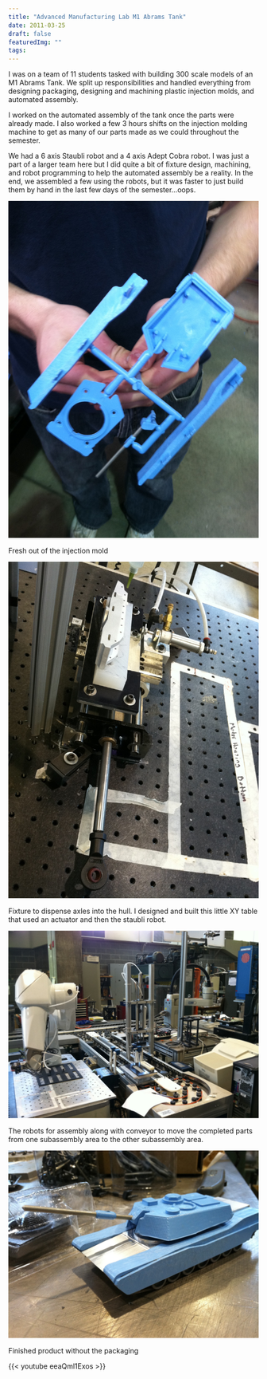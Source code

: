 ```yaml
---
title: "Advanced Manufacturing Lab M1 Abrams Tank"
date: 2011-03-25
draft: false
featuredImg: ""
tags: 
---
```


I was on a team of 11 students tasked with building 300 scale models of an M1 Abrams Tank. We split up responsibilities and handled everything from designing packaging, designing and machining plastic injection molds, and automated assembly.

I worked on the automated assembly of the tank once the parts were already made. I also worked a few 3 hours shifts on the injection molding machine to get as many of our parts made as we could throughout the semester.

We had a 6 axis Staubli robot and a 4 axis Adept Cobra robot. I was just a part of a larger team here but I did quite a bit of fixture design, machining, and robot programming to help the automated assembly be a reality. In the end, we assembled a few using the robots, but it was faster to just build them by hand in the last few days of the semester...oops.

![](aml1.jpg)

Fresh out of the injection mold

![](aml2.jpg)

Fixture to dispense axles into the hull. I designed and built this little XY table that used an actuator and then the staubli robot.

![](aml3.jpg)

The robots for assembly along with conveyor to move the completed parts from one subassembly area to the other subassembly area.

![](aml4.jpg)

Finished product without the packaging

{{< youtube eeaQml1Exos >}}